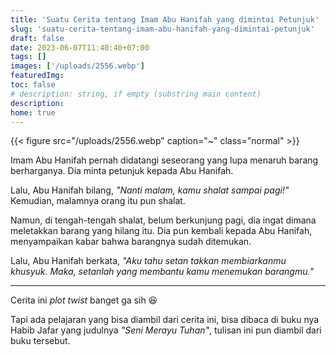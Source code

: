 ```yaml
---
title: 'Suatu Cerita tentang Imam Abu Hanifah yang dimintai Petunjuk'
slug: 'suatu-cerita-tentang-imam-abu-hanifah-yang-dimintai-petunjuk'
draft: false
date: 2023-06-07T11:40:40+07:00
tags: []
images: ['/uploads/2556.webp']
featuredImg:
toc: false
# description: string, if empty (substring main content)
description:
home: true
---
```


{{< figure src="/uploads/2556.webp" caption="~" class="normal" >}}

Imam Abu Hanifah pernah didatangi seseorang yang lupa menaruh barang berharganya. Dia minta petunjuk kepada Abu Hanifah.

Lalu, Abu Hanifah bilang, _"Nanti malam, kamu shalat sampai pagi!"_ Kemudian, malamnya orang itu pun shalat.

Namun, di tengah-tengah shalat, belum berkunjung pagi, dia ingat dimana meletakkan barang yang hilang itu. Dia pun kembali kepada Abu Hanifah, menyampaikan kabar bahwa barangnya sudah ditemukan.

Lalu, Abu Hanifah berkata, _"Aku tahu setan takkan membiarkanmu khusyuk. Maka, setanlah yang membantu kamu menemukan barangmu."_

---

Cerita ini _plot twist_ banget ga sih 😆

Tapi ada pelajaran yang bisa diambil dari cerita ini, bisa dibaca di buku nya Habib Jafar yang judulnya _"Seni Merayu Tuhan"_, tulisan ini pun diambil dari buku tersebut.
